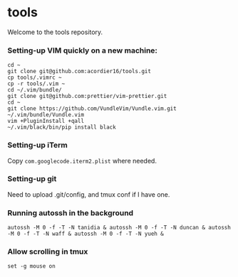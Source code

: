 # tools

Welcome to the tools repository.

### Setting-up VIM quickly on a new machine:

```shell
cd ~
git clone git@github.com:acordier16/tools.git
cp tools/.vimrc ~
cp -r tools/.vim ~
cd ~/.vim/bundle/
git clone git@github.com:prettier/vim-prettier.git
cd ~
git clone https://github.com/VundleVim/Vundle.vim.git ~/.vim/bundle/Vundle.vim
vim +PluginInstall +qall
~/.vim/black/bin/pip install black
```

### Setting-up iTerm

Copy ```com.googlecode.iterm2.plist``` where needed.

### Setting-up git

Need to upload .git/config, and tmux conf if I have one.

### Running autossh in the background

```shell
autossh -M 0 -f -T -N tanidia & autossh -M 0 -f -T -N duncan & autossh -M 0 -f -T -N waff & autossh -M 0 -f -T -N yueh &
````

### Allow scrolling in tmux

```tmux
set -g mouse on 
```
